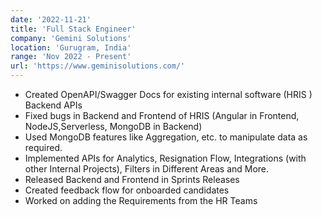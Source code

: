 ```yaml
---
date: '2022-11-21'
title: 'Full Stack Engineer'
company: 'Gemini Solutions'
location: 'Gurugram, India'
range: 'Nov 2022 - Present'
url: 'https://www.geminisolutions.com/'
---
```


- Created OpenAPI/Swagger Docs for existing internal software (HRIS ) Backend APIs
- Fixed bugs in Backend and Frontend of HRIS (Angular in Frontend, NodeJS,Serverless, MongoDB in Backend)
- Used MongoDB features like Aggregation, etc. to manipulate data as required.
- Implemented APIs for Analytics, Resignation Flow, Integrations (with other Internal Projects), Filters in Different Areas and More.
- Released Backend and Frontend in Sprints Releases
- Created feedback flow for onboarded candidates
- Worked on adding the Requirements from the HR Teams
